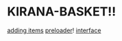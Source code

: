 # KIRANA-BASKET!!
[adding items](https://github.com/Sumeet-Supali/KIRANA-BASKET/assets/77237460/e8551552-5525-4e77-9a6d-d33e0ae46e79)
[preloader](https://github.com/Sumeet-Supali/KIRANA-BASKET/assets/77237460/a09d4507-a46a-4c76-a9ae-dc184b3aee7f)!
[interface](https://github.com/Sumeet-Supali/KIRANA-BASKET/assets/77237460/583718d0-ce05-4522-b6cd-f7672ff2ea7a)

